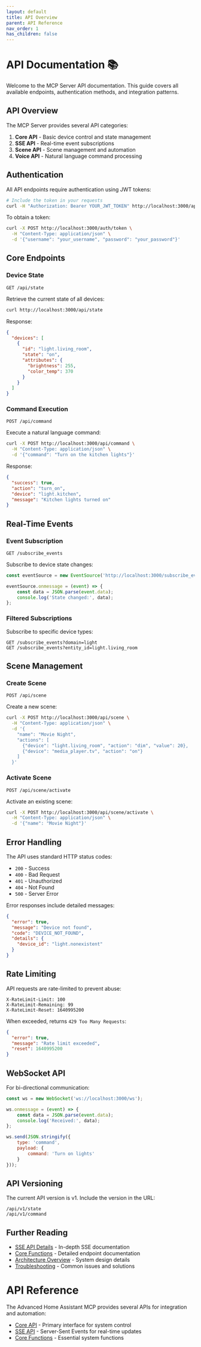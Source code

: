 ```yaml
---
layout: default
title: API Overview
parent: API Reference
nav_order: 1
has_children: false
---
```


# API Documentation 📚

Welcome to the MCP Server API documentation. This guide covers all available endpoints, authentication methods, and integration patterns.

## API Overview

The MCP Server provides several API categories:

1. **Core API** - Basic device control and state management
2. **SSE API** - Real-time event subscriptions
3. **Scene API** - Scene management and automation
4. **Voice API** - Natural language command processing

## Authentication

All API endpoints require authentication using JWT tokens:

```bash
# Include the token in your requests
curl -H "Authorization: Bearer YOUR_JWT_TOKEN" http://localhost:3000/api/state
```

To obtain a token:

```bash
curl -X POST http://localhost:3000/auth/token \
  -H "Content-Type: application/json" \
  -d '{"username": "your_username", "password": "your_password"}'
```

## Core Endpoints

### Device State

```http
GET /api/state
```

Retrieve the current state of all devices:

```bash
curl http://localhost:3000/api/state
```

Response:
```json
{
  "devices": [
    {
      "id": "light.living_room",
      "state": "on",
      "attributes": {
        "brightness": 255,
        "color_temp": 370
      }
    }
  ]
}
```

### Command Execution

```http
POST /api/command
```

Execute a natural language command:

```bash
curl -X POST http://localhost:3000/api/command \
  -H "Content-Type: application/json" \
  -d '{"command": "Turn on the kitchen lights"}'
```

Response:
```json
{
  "success": true,
  "action": "turn_on",
  "device": "light.kitchen",
  "message": "Kitchen lights turned on"
}
```

## Real-Time Events

### Event Subscription

```http
GET /subscribe_events
```

Subscribe to device state changes:

```javascript
const eventSource = new EventSource('http://localhost:3000/subscribe_events?token=YOUR_TOKEN');

eventSource.onmessage = (event) => {
    const data = JSON.parse(event.data);
    console.log('State changed:', data);
};
```

### Filtered Subscriptions

Subscribe to specific device types:

```http
GET /subscribe_events?domain=light
GET /subscribe_events?entity_id=light.living_room
```

## Scene Management

### Create Scene

```http
POST /api/scene
```

Create a new scene:

```bash
curl -X POST http://localhost:3000/api/scene \
  -H "Content-Type: application/json" \
  -d '{
    "name": "Movie Night",
    "actions": [
      {"device": "light.living_room", "action": "dim", "value": 20},
      {"device": "media_player.tv", "action": "on"}
    ]
  }'
```

### Activate Scene

```http
POST /api/scene/activate
```

Activate an existing scene:

```bash
curl -X POST http://localhost:3000/api/scene/activate \
  -H "Content-Type: application/json" \
  -d '{"name": "Movie Night"}'
```

## Error Handling

The API uses standard HTTP status codes:

- `200` - Success
- `400` - Bad Request
- `401` - Unauthorized
- `404` - Not Found
- `500` - Server Error

Error responses include detailed messages:

```json
{
  "error": true,
  "message": "Device not found",
  "code": "DEVICE_NOT_FOUND",
  "details": {
    "device_id": "light.nonexistent"
  }
}
```

## Rate Limiting

API requests are rate-limited to prevent abuse:

```http
X-RateLimit-Limit: 100
X-RateLimit-Remaining: 99
X-RateLimit-Reset: 1640995200
```

When exceeded, returns `429 Too Many Requests`:

```json
{
  "error": true,
  "message": "Rate limit exceeded",
  "reset": 1640995200
}
```

## WebSocket API

For bi-directional communication:

```javascript
const ws = new WebSocket('ws://localhost:3000/ws');

ws.onmessage = (event) => {
    const data = JSON.parse(event.data);
    console.log('Received:', data);
};

ws.send(JSON.stringify({
    type: 'command',
    payload: {
        command: 'Turn on lights'
    }
}));
```

## API Versioning

The current API version is v1. Include the version in the URL:

```http
/api/v1/state
/api/v1/command
```

## Further Reading

- [SSE API Details](sse.md) - In-depth SSE documentation
- [Core Functions](core.md) - Detailed endpoint documentation
- [Architecture Overview](../architecture.md) - System design details
- [Troubleshooting](../troubleshooting.md) - Common issues and solutions

# API Reference

The Advanced Home Assistant MCP provides several APIs for integration and automation:

- [Core API](core.md) - Primary interface for system control
- [SSE API](sse.md) - Server-Sent Events for real-time updates
- [Core Functions](core.md) - Essential system functions 